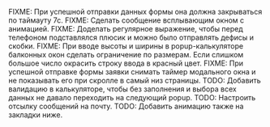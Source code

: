 FIXME: При успешной отправки данных формы она должна закрываться по таймауту 7с.
FIXME: Сделать сообщение всплывающим окном с анимацией.
FIXME: Доделать регулярное выражение, чтобы перед телефоном подставлялся плюсик и можно было отправлять дефисы и скобки.
FIXME: При вводе высоты и ширины в popup-калькуляторе балконных окон сделать ограничение по размерам. Если слишком большое число окрасить строку ввода в красный цвет.
FIXME: При успешной отправке формы заявки снимать таймер модального окна и не показывать его при скролле в самый низ страницы.
TODO: Добавить валидацию в калькуляторе, чтобы без заполнения и выбора всех данных не давало переходить на следующий popup.
TODO: Настроить отсылку сообщений на почту.
TODO: Добавить анимацию также на закладки ниже.